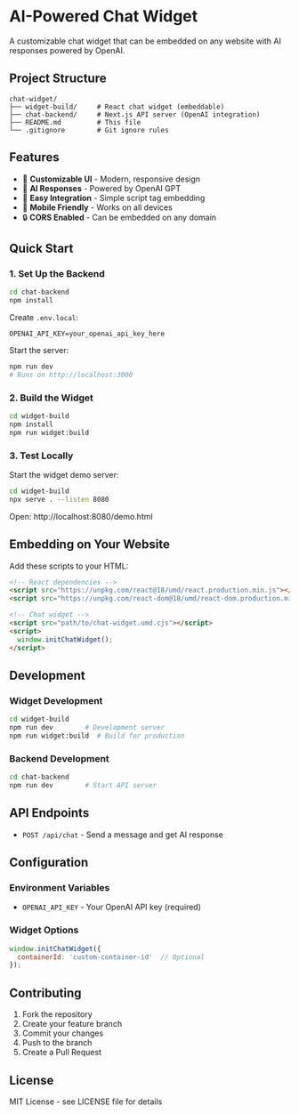# AI-Powered Chat Widget

A customizable chat widget that can be embedded on any website with AI responses powered by OpenAI.

## Project Structure

```
chat-widget/
├── widget-build/     # React chat widget (embeddable)
├── chat-backend/     # Next.js API server (OpenAI integration)
├── README.md         # This file
└── .gitignore        # Git ignore rules
```

## Features

- 🎨 **Customizable UI** - Modern, responsive design
- 🤖 **AI Responses** - Powered by OpenAI GPT
- 🚀 **Easy Integration** - Simple script tag embedding
- 📱 **Mobile Friendly** - Works on all devices
- 🔒 **CORS Enabled** - Can be embedded on any domain

## Quick Start

### 1. Set Up the Backend

```bash
cd chat-backend
npm install
```

Create `.env.local`:
```env
OPENAI_API_KEY=your_openai_api_key_here
```

Start the server:
```bash
npm run dev
# Runs on http://localhost:3000
```

### 2. Build the Widget

```bash
cd widget-build
npm install
npm run widget:build
```

### 3. Test Locally

Start the widget demo server:
```bash
cd widget-build
npx serve . --listen 8080
```

Open: http://localhost:8080/demo.html

## Embedding on Your Website

Add these scripts to your HTML:

```html
<!-- React dependencies -->
<script src="https://unpkg.com/react@18/umd/react.production.min.js"></script>
<script src="https://unpkg.com/react-dom@18/umd/react-dom.production.min.js"></script>

<!-- Chat widget -->
<script src="path/to/chat-widget.umd.cjs"></script>
<script>
  window.initChatWidget();
</script>
```

## Development

### Widget Development
```bash
cd widget-build
npm run dev        # Development server
npm run widget:build  # Build for production
```

### Backend Development
```bash
cd chat-backend
npm run dev        # Start API server
```

## API Endpoints

- `POST /api/chat` - Send a message and get AI response

## Configuration

### Environment Variables
- `OPENAI_API_KEY` - Your OpenAI API key (required)

### Widget Options
```javascript
window.initChatWidget({
  containerId: 'custom-container-id'  // Optional
});
```

## Contributing

1. Fork the repository
2. Create your feature branch
3. Commit your changes
4. Push to the branch
5. Create a Pull Request

## License

MIT License - see LICENSE file for details 